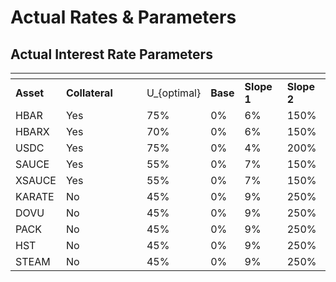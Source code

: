 # Actual Rates & Parameters

## Actual Interest Rate Parameters <a href="#variable-interest-rate-model-parameters" id="variable-interest-rate-model-parameters"></a>

<table data-header-hidden><thead><tr><th></th><th width="113"></th><th></th><th></th><th></th><th></th></tr></thead><tbody><tr><td><strong>Asset</strong></td><td><strong>Collateral</strong></td><td><span class="math">U_{optimal}</span></td><td><strong>Base</strong></td><td><strong>Slope 1</strong></td><td><strong>Slope 2</strong></td></tr><tr><td>HBAR</td><td>Yes</td><td>75%</td><td>0%</td><td>6%</td><td>150%</td></tr><tr><td>HBARX</td><td>Yes</td><td>70%</td><td>0%</td><td>6%</td><td>150%</td></tr><tr><td>USDC</td><td>Yes</td><td>75%</td><td>0%</td><td>4%</td><td>200%</td></tr><tr><td>SAUCE</td><td>Yes</td><td>55%</td><td>0%</td><td>7%</td><td>150%</td></tr><tr><td>XSAUCE</td><td>Yes</td><td>55%</td><td>0%</td><td>7%</td><td>150%</td></tr><tr><td>KARATE</td><td>No</td><td>45%</td><td>0%</td><td>9%</td><td>250%</td></tr><tr><td>DOVU</td><td>No</td><td>45%</td><td>0%</td><td>9%</td><td>250%</td></tr><tr><td>PACK</td><td>No</td><td>45%</td><td>0%</td><td>9%</td><td>250%</td></tr><tr><td>HST</td><td>No</td><td>45%</td><td>0%</td><td>9%</td><td>250%</td></tr><tr><td>STEAM</td><td>No</td><td>45%</td><td>0%</td><td>9%</td><td>250%</td></tr></tbody></table>

